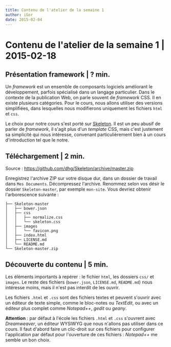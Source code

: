 ```yaml
---
title: Contenu de l'atelier de la semaine 1
author: iGor
date: 2015-02-04
---
```



# Contenu de l'atelier de la semaine 1 | 2015-02-18

## Présentation framework | ? min.

Un *framework* est un ensemble de composants logiciels améliorant le développement, parfois spécialisé dans un langage particulier. Dans le contexte de la publication Web, on parle souvent de _framework_ CSS. Il en existe plusieurs catégories. Pour le cours, nous allons utiliser des versions simplifiées, dans lesquelles nous modifierons uniquement les fichiers `html` et `css`.

Le choix pour notre cours s'est porté sur [Skeleton](http://getskeleton.com/). Il est un peu abusif de parler de _framework_, il s'agit plus d'un _template_ CSS, mais c'est justement sa simplicité qui nous intéresse, convenant particulièrement bien à un cours d'introduction tel que le notre.

## Téléchargement | 2 min.

Source : https://github.com/dhg/Skeleton/archive/master.zip

Enregistrez l'archive ZIP sur votre disque dur, dans un dossier de travail dans `Mes Documents`. Décompressez l'archive. Renommez selon vos désir le dossier `Skeleton-master`, par exemple `mon-site`. Vous devriez obtenir l'arborescence suivante :

```
├── Skeleton-master
│   ├── bower.json
│   ├── css
│   │   ├── normalize.css
│   │   └── skeleton.css
│   ├── images
│   │   └── favicon.png
│   ├── index.html
│   ├── LICENSE.md
│   └── README.md
└── Skeleton-master.zip
```
## Découverte du contenu | 5 min.

Les éléments importants à repérer : le fichier `html`, les dossiers `css/` et `images`. Le reste des fichiers (`bower.json`, `LICENSE.md`, `README.md`) nous intéresse moins, mais il n'est pas interdit de les ouvrir.

Les fichiers `.html` et `.css` sont des fichiers textes et peuvent s'ouvrir avec un éditeur de texte simple, comme le bloc-notes ou *TextEdit*, ou avec un éditeur plus complet comme *Notepad++*, *gedit* ou *geany*.

**Attention** : par défaut à l'école les fichiers `.html` et `.css` s'ouvrent avec *Dreamweaver*, un éditeur WYSIWYG que nous n'allons pas utiliser dans ce cours. Il faut d'abord faire un clic-droit sur ces fichiers pour configurer l'application par défaut pour l'ouverture de ces fichiers : *Notepad++* me semble un bon choix.


